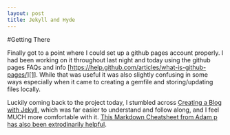 ```yaml
---
layout: post
title: Jekyll and Hyde
---
```


#Getting There

Finally got to a point where I could set up a github pages account properly.  I had been working on it throughout last night and today using the github pages FAQs and info [https://help.github.com/articles/what-is-github-pages/][1].  While that was useful it was also slightly confusing in some ways especially when it came to creating a gemfile and storing/updating files locally.  


Luckily coming back to the project today, I stumbled across [Creating a Blog with Jekyll](https://www.smashingmagazine.com/2014/08/build-blog-jekyll-github-pages/), which was far easier to understand and follow along, and I feel MUCH more comfortable with it.  [This Markdown Cheatsheet from Adam p has also been extrodinarily helpful](https://github.com/adam-p/markdown-here/wiki/Markdown-Cheatsheet).  
